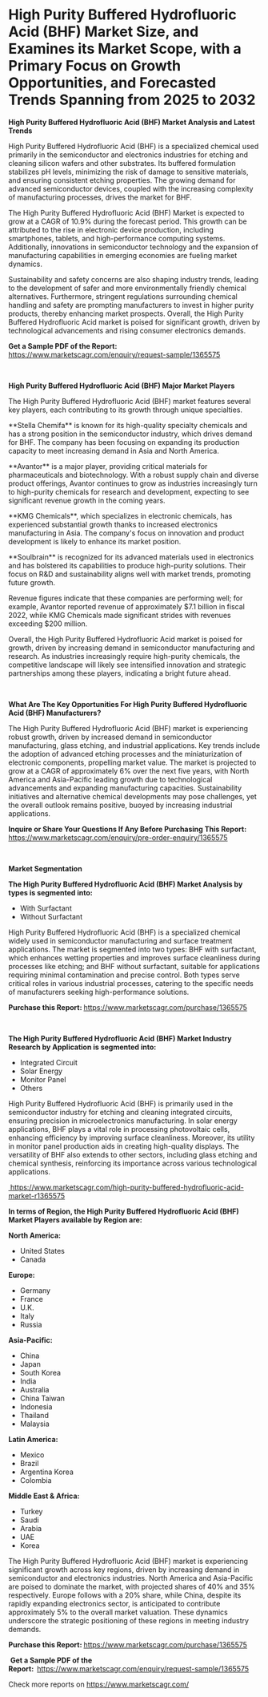 <p><h1>High Purity Buffered Hydrofluoric Acid (BHF) Market Size, and Examines its Market Scope, with a Primary Focus on Growth Opportunities, and Forecasted Trends Spanning from 2025 to 2032</h1></p><p><strong>High Purity Buffered Hydrofluoric Acid (BHF) Market Analysis and Latest Trends</strong></p>
<p><p>High Purity Buffered Hydrofluoric Acid (BHF) is a specialized chemical used primarily in the semiconductor and electronics industries for etching and cleaning silicon wafers and other substrates. Its buffered formulation stabilizes pH levels, minimizing the risk of damage to sensitive materials, and ensuring consistent etching properties. The growing demand for advanced semiconductor devices, coupled with the increasing complexity of manufacturing processes, drives the market for BHF.</p><p>The High Purity Buffered Hydrofluoric Acid (BHF) Market is expected to grow at a CAGR of 10.9% during the forecast period. This growth can be attributed to the rise in electronic device production, including smartphones, tablets, and high-performance computing systems. Additionally, innovations in semiconductor technology and the expansion of manufacturing capabilities in emerging economies are fueling market dynamics. </p><p>Sustainability and safety concerns are also shaping industry trends, leading to the development of safer and more environmentally friendly chemical alternatives. Furthermore, stringent regulations surrounding chemical handling and safety are prompting manufacturers to invest in higher purity products, thereby enhancing market prospects. Overall, the High Purity Buffered Hydrofluoric Acid market is poised for significant growth, driven by technological advancements and rising consumer electronics demands.</p></p>
<p><strong>Get a Sample PDF of the Report:&nbsp;</strong> <a href="https://www.marketscagr.com/enquiry/request-sample/1365575?utm_campaign=3578&utm_medium=2&utm_source=Github&utm_content=ia&utm_term=02042025&utm_id=high-purity-buffered-hydrofluoric-acid-bhf">https://www.marketscagr.com/enquiry/request-sample/1365575</a></p>
<p>&nbsp;</p>
<p><strong>High Purity Buffered Hydrofluoric Acid (BHF) Major Market Players</strong></p>
<p><p>The High Purity Buffered Hydrofluoric Acid (BHF) market features several key players, each contributing to its growth through unique specialties. </p><p>**Stella Chemifa** is known for its high-quality specialty chemicals and has a strong position in the semiconductor industry, which drives demand for BHF. The company has been focusing on expanding its production capacity to meet increasing demand in Asia and North America.</p><p>**Avantor** is a major player, providing critical materials for pharmaceuticals and biotechnology. With a robust supply chain and diverse product offerings, Avantor continues to grow as industries increasingly turn to high-purity chemicals for research and development, expecting to see significant revenue growth in the coming years.</p><p>**KMG Chemicals**, which specializes in electronic chemicals, has experienced substantial growth thanks to increased electronics manufacturing in Asia. The company's focus on innovation and product development is likely to enhance its market position.</p><p>**Soulbrain** is recognized for its advanced materials used in electronics and has bolstered its capabilities to produce high-purity solutions. Their focus on R&D and sustainability aligns well with market trends, promoting future growth.</p><p>Revenue figures indicate that these companies are performing well; for example, Avantor reported revenue of approximately $7.1 billion in fiscal 2022, while KMG Chemicals made significant strides with revenues exceeding $200 million. </p><p>Overall, the High Purity Buffered Hydrofluoric Acid market is poised for growth, driven by increasing demand in semiconductor manufacturing and research. As industries increasingly require high-purity chemicals, the competitive landscape will likely see intensified innovation and strategic partnerships among these players, indicating a bright future ahead.</p></p>
<p>&nbsp;</p>
<p><strong>What Are The Key Opportunities For High Purity Buffered Hydrofluoric Acid (BHF) Manufacturers?</strong></p>
<p><p>The High Purity Buffered Hydrofluoric Acid (BHF) market is experiencing robust growth, driven by increased demand in semiconductor manufacturing, glass etching, and industrial applications. Key trends include the adoption of advanced etching processes and the miniaturization of electronic components, propelling market value. The market is projected to grow at a CAGR of approximately 6% over the next five years, with North America and Asia-Pacific leading growth due to technological advancements and expanding manufacturing capacities. Sustainability initiatives and alternative chemical developments may pose challenges, yet the overall outlook remains positive, buoyed by increasing industrial applications.</p></p>
<p><strong>Inquire or Share Your Questions If Any Before Purchasing This Report:</strong> <a href="https://www.marketscagr.com/enquiry/pre-order-enquiry/1365575?utm_campaign=3578&utm_medium=2&utm_source=Github&utm_content=ia&utm_term=02042025&utm_id=high-purity-buffered-hydrofluoric-acid-bhf">https://www.marketscagr.com/enquiry/pre-order-enquiry/1365575</a></p>
<p>&nbsp;</p>
<p><strong>Market Segmentation</strong></p>
<p><strong>The High Purity Buffered Hydrofluoric Acid (BHF) Market Analysis by types is segmented into:</strong></p>
<p><ul><li>With Surfactant</li><li>Without Surfactant</li></ul></p>
<p><p>High Purity Buffered Hydrofluoric Acid (BHF) is a specialized chemical widely used in semiconductor manufacturing and surface treatment applications. The market is segmented into two types: BHF with surfactant, which enhances wetting properties and improves surface cleanliness during processes like etching; and BHF without surfactant, suitable for applications requiring minimal contamination and precise control. Both types serve critical roles in various industrial processes, catering to the specific needs of manufacturers seeking high-performance solutions.</p></p>
<p><strong>Purchase this Report:&nbsp;</strong><a href="https://www.marketscagr.com/purchase/1365575?utm_campaign=3578&utm_medium=2&utm_source=Github&utm_content=ia&utm_term=02042025&utm_id=high-purity-buffered-hydrofluoric-acid-bhf">https://www.marketscagr.com/purchase/1365575</a></p>
<p>&nbsp;</p>
<p><strong>The High Purity Buffered Hydrofluoric Acid (BHF) Market Industry Research by Application is segmented into:</strong></p>
<p><ul><li>Integrated Circuit</li><li>Solar Energy</li><li>Monitor Panel</li><li>Others</li></ul></p>
<p><p>High Purity Buffered Hydrofluoric Acid (BHF) is primarily used in the semiconductor industry for etching and cleaning integrated circuits, ensuring precision in microelectronics manufacturing. In solar energy applications, BHF plays a vital role in processing photovoltaic cells, enhancing efficiency by improving surface cleanliness. Moreover, its utility in monitor panel production aids in creating high-quality displays. The versatility of BHF also extends to other sectors, including glass etching and chemical synthesis, reinforcing its importance across various technological applications.</p></p>
<p><a href="https://www.marketscagr.com/high-purity-buffered-hydrofluoric-acid-market-r1365575?utm_campaign=3578&utm_medium=2&utm_source=Github&utm_content=ia&utm_term=02042025&utm_id=high-purity-buffered-hydrofluoric-acid-bhf">&nbsp;https://www.marketscagr.com/high-purity-buffered-hydrofluoric-acid-market-r1365575</a></p>
<p><strong>In terms of Region, the High Purity Buffered Hydrofluoric Acid (BHF) Market Players available by Region are:</strong></p>
<p>
    <p> <strong> North America: </strong>
        <ul>
            <li>United States</li>
            <li>Canada</li>
        </ul>
        </p> 
    <p> <strong> Europe: </strong>
        <ul>
            <li>Germany</li>
            <li>France</li>
            <li>U.K.</li>
            <li>Italy</li>
            <li>Russia</li>
        </ul>
        </p> 
    <p> <strong> Asia-Pacific: </strong>
        <ul>
            <li>China</li>
            <li>Japan</li>
            <li>South Korea</li>
            <li>India</li>
            <li>Australia</li>
            <li>China Taiwan</li>
            <li>Indonesia</li>
            <li>Thailand</li>
            <li>Malaysia</li>
        </ul>
        </p> 
    <p> <strong> Latin America: </strong>
        <ul>
            <li>Mexico</li>
            <li>Brazil</li>
            <li>Argentina Korea</li>
            <li>Colombia</li>
        </ul>
        </p> 
    <p> <strong> Middle East & Africa: </strong>
        <ul>
            <li>Turkey</li>
            <li>Saudi</li>
            <li>Arabia</li>
            <li>UAE</li>
            <li>Korea</li>
        </ul>
    </p>
    </p>
<p><p>The High Purity Buffered Hydrofluoric Acid (BHF) market is experiencing significant growth across key regions, driven by increasing demand in semiconductor and electronics industries. North America and Asia-Pacific are poised to dominate the market, with projected shares of 40% and 35% respectively. Europe follows with a 20% share, while China, despite its rapidly expanding electronics sector, is anticipated to contribute approximately 5% to the overall market valuation. These dynamics underscore the strategic positioning of these regions in meeting industry demands.</p></p>
<p><strong>Purchase this Report: </strong><a href="https://www.marketscagr.com/purchase/1365575?utm_campaign=3578&utm_medium=2&utm_source=Github&utm_content=ia&utm_term=02042025&utm_id=high-purity-buffered-hydrofluoric-acid-bhf">https://www.marketscagr.com/purchase/1365575</a></p>
<p>&nbsp;<strong>Get a Sample PDF of the Report:&nbsp;&nbsp;</strong><a href="https://www.marketscagr.com/enquiry/request-sample/1365575?utm_campaign=3578&utm_medium=2&utm_source=Github&utm_content=ia&utm_term=02042025&utm_id=high-purity-buffered-hydrofluoric-acid-bhf">https://www.marketscagr.com/enquiry/request-sample/1365575</a></p>
<p><strong></strong></p>
<p>Check more reports on <a href="https://www.marketscagr.com/?utm_campaign=3578&utm_medium=2&utm_source=Github&utm_content=ia&utm_term=02042025&utm_id=high-purity-buffered-hydrofluoric-acid-bhf">https://www.marketscagr.com/</a></p>